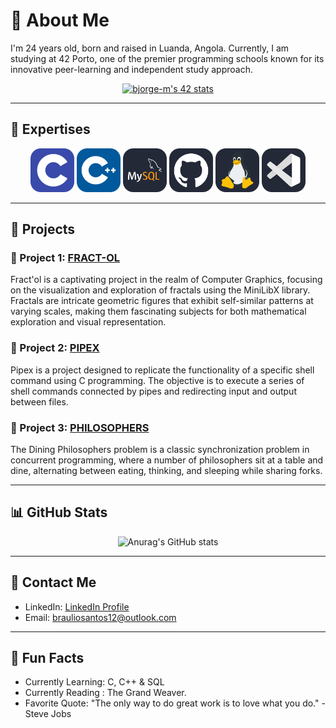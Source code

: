 # 👋 About Me

I'm 24 years old, born and raised in Luanda, Angola. Currently, I am studying at 42 Porto, one of the premier programming schools known for its innovative peer-learning and independent study approach.

<div align="center">
	
[![bjorge-m's 42 stats](https://badge.mediaplus.ma/darkblue/bjorge-m?1337Badge=off&42Network=off&UM6P=off)](https://github.com/oakoudad/badge42)

</div>

---

## 🚀 Expertises

<div align="center">
	<img src="https://raw.githubusercontent.com/tandpfun/skill-icons/65dea6c4eaca7da319e552c09f4cf5a9a8dab2c8/icons/C.svg" height="70px" width="70px" alt="C"/>
	<img src="https://raw.githubusercontent.com/tandpfun/skill-icons/65dea6c4eaca7da319e552c09f4cf5a9a8dab2c8/icons/CPP.svg" height="70px" width="70px" alt="C++"/>
	<img src="https://raw.githubusercontent.com/tandpfun/skill-icons/65dea6c4eaca7da319e552c09f4cf5a9a8dab2c8/icons/MySQL-Dark.svg" height="70px" width="70px" alt="MySQL"/>
	<img src="https://raw.githubusercontent.com/tandpfun/skill-icons/65dea6c4eaca7da319e552c09f4cf5a9a8dab2c8/icons/Github-Dark.svg" height="70px" width="70px" alt="GitHub"/>
	<img src="https://raw.githubusercontent.com/tandpfun/skill-icons/65dea6c4eaca7da319e552c09f4cf5a9a8dab2c8/icons/Linux-Dark.svg" height="70px" width="70px" alt="Linux"/>
	<img src="https://raw.githubusercontent.com/tandpfun/skill-icons/65dea6c4eaca7da319e552c09f4cf5a9a8dab2c8/icons/VSCode-Dark.svg" height="70px" width="70px" alt="VSCode"/>
</div>

---

## 🌟 Projects

### 📁 Project 1: [FRACT-OL](https://github.com/braasantos/42-fract-ol)
Fract'ol is a captivating project in the realm of Computer Graphics, focusing on the visualization and exploration of fractals using the MiniLibX library. 
Fractals are intricate geometric figures that exhibit self-similar patterns at varying scales, making them fascinating subjects for both mathematical exploration and visual representation.

### 📁 Project 2: [PIPEX](https://github.com/braasantos/42-pipex)
Pipex is a project designed to replicate the functionality of a specific shell command using C programming. The objective is to execute a series of shell commands connected by pipes and redirecting input and output between files.

### 📁 Project 3: [PHILOSOPHERS](https://github.com/braasantos/42-philosophers)
The Dining Philosophers problem is a classic synchronization problem in concurrent programming, where a number of philosophers sit at a table and dine, alternating between eating, thinking, and sleeping while sharing forks.

---
## 📊 GitHub Stats

<div align="center">
  
![Anurag's GitHub stats](https://github-readme-stats.vercel.app/api?username=braasantos&show_icons=true&theme=dracula)
</div>

---
## 📧 Contact Me

- LinkedIn: [LinkedIn Profile](https://www.linkedin.com/in/braulio-dos-santos-697082298/)
- Email: brauliosantos12@outlook.com

---
## 🎉 Fun Facts

- Currently Learning: C, C++ & SQL
- Currently Reading : The Grand Weaver.
- Favorite Quote: "The only way to do great work is to love what you do." - Steve Jobs

